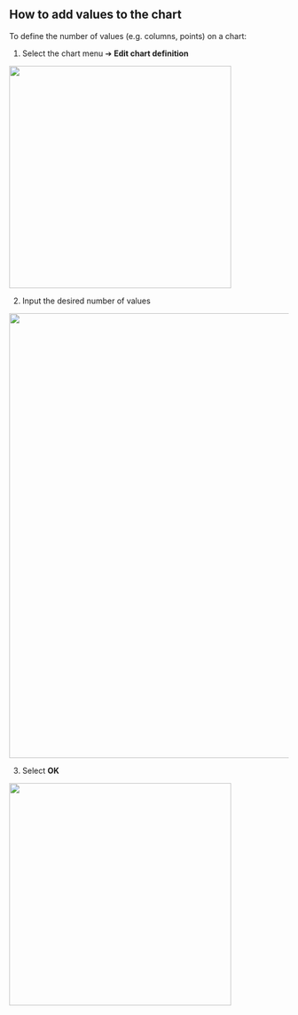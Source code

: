 ## How to add values to the chart 

To define the number of values (e.g. columns, points) on a chart:

1.	Select the chart menu ➔ **Edit chart definition**

<img src="../assets/cvalues.png"  style="width:400px" class="border"></img>

2. Input the desired number of values 

<img src="../assets/cvalues1.png"  style="width:800px" class="border"></img>

3.  Select **OK**

<img src="../assets/cvalues2.png"  style="width:400px" class="border"></img>

